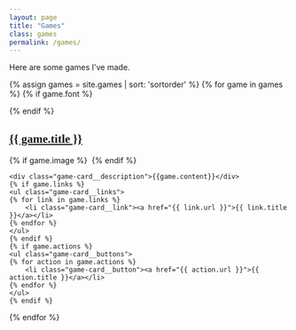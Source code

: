 ```yaml
---
layout: page
title: "Games"
class: games
permalink: /games/
---
```


Here are some games I've made.

{% assign games = site.games | sort: 'sortorder' %}
{% for game in games %}
{% if game.font %}
<link href="http://fonts.googleapis.com/css?family={{ game.font }}&text={{ game.title }}" rel='stylesheet' type='text/css'>
{% endif %}
<article class="game-card">
    <h1 class="game-card__heading" style="font-family: '{{ game.font }}';"><a href="{{ game.home }}">{{ game.title }}</a></h1>
    {% if game.image %}
    <a href="{{ game.home }}"><img  class="game-card__image" alt="" src="../i/{{ game.image }}"/></a>
    {% endif %}

    <div class="game-card__description">{{game.content}}</div>
    {% if game.links %}
    <ul class="game-card__links">
    {% for link in game.links %}
        <li class="game-card__link"><a href="{{ link.url }}">{{ link.title }}</a></li>
    {% endfor %}
    </ul>
    {% endif %}
    {% if game.actions %}
    <ul class="game-card__buttons">
    {% for action in game.actions %}
        <li class="game-card__button"><a href="{{ action.url }}">{{ action.title }}</a></li>
    {% endfor %}
    </ul>
    {% endif %}
</article>
{% endfor %}
